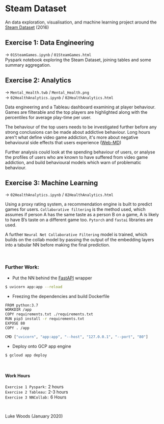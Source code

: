 # Steam Dataset
An data exploration, visualisation, and machine learning project around the [Steam Dataset](https://steam.internet.byu.edu/) (2016)

## Exercise 1: Data Engineering
→ `01SteamGames.ipynb` / `01SteamGames.html`  
Pyspark notebook exploring the Steam Dataset, joining tables and some summary aggregation.

## Exercise 2: Analytics
→ `Mental_Health.twb` / `Mental_Health.png`  
→ `02HealthAnalytics.ipynb` / `02HealthAnalytics.html`  

Data engineering and a Tableau dashboard examining at player behaviour. Games are filterable and the top players are 
highlighted along with the percentiles for average play-time per user.

The behaviour of the top users needs to be investigated further before any strong conclusions can be made about addictive behaviour. Long hours aren't what define video game addiction, 
it's more about negative behavioural  side effects that users experience ([Web-MD](ww.webmd.com/mental-health/addiction/video-game-addiction))

Further analysis could look at the spending behaviour of users, or analyse the profiles of users who are known to have suffered from video game addiction, 
and build behavioural  models which warn of problematic behaviour. 

## Exercise 3: Machine Learning
→ `02HealthAnalytics.ipynb` / `02HealthAnalytics.html`  

Using a proxy rating system, a recommendation engine is built to predict games for users.
`Collaborative filtering` is the method used, which assumes if person A has the same taste as a person B on a game,
A is likely to have B’s taste on a different game too. `Pytorch` and `fastai` libraries are used. 

A further `Neural Net Collaborative Filtering` model is trained, which builds on the collab model by passing the output of the embedding layers
into a tabular NN before making the final prediction.

</br>

### Further Work:
* Put the NN behind the [FastAPI](https://fastapi.tiangolo.com/) wrapper   
```sh
$ uvicorn app:app --reload  
```

* Freezing the dependencies and build Dockerfile
```sh
FROM python:3.7
WORKDIR /app
COPY requirements.txt ./requirements.txt
RUN pip3 install -r requirements.txt
EXPOSE 80
COPY . /app

CMD ["uvicorn", "app:app", "--host", "127.0.0.1", "--port", "80"]
```


* Deploy onto GCP app engine 
```sh
$ gcloud app deploy
```

</br>

#### Work Hours
`Exercise 1 Pyspark:` 2 hours  
`Exercise 2 Tableau:` 2-3 hours  
`Exercise 3 NNCollab:` 6 Hours  

</br>

Luke Woods (January 2020)

